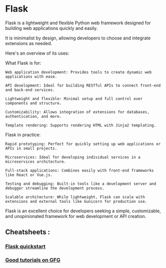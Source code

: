 # Flask 

Flask is a lightweight and flexible Python web framework designed for building web applications quickly and easily.

It is minimalist by design, allowing developers to choose and integrate extensions as needed. 

Here's an overview of its uses:

What Flask is for:

    Web application development: Provides tools to create dynamic web applications with ease.

    API development: Ideal for building RESTful APIs to connect front-end and back-end services.

    Lightweight and flexible: Minimal setup and full control over components and structure.

    Customizability: Allows integration of extensions for databases, authentication, and more.

    Template rendering: Supports rendering HTML with Jinja2 templating.

Flask in practice:

    Rapid prototyping: Perfect for quickly setting up web applications or APIs in small projects.

    Microservices: Ideal for developing individual services in a microservices architecture.

    Full-stack applications: Combines easily with front-end frameworks like React or Vue.js.

    Testing and debugging: Built-in tools like a development server and debugger streamline the development process.

    Scalable architecture: While lightweight, Flask can scale with extensions and external tools like Gunicorn for production use.

Flask is an excellent choice for developers seeking a simple, customizable, and unopinionated framework for web development or API creation.

## Cheatsheets :

### [Flask quickstart](https://flask.palletsprojects.com/en/stable/quickstart/)

### [Good tutorials on GFG](https://www.geeksforgeeks.org/flask-tutorial/)